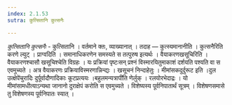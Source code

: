 ```yaml
---
index: 2.1.53
sutra: कुत्सितानि कुत्सनैः

---
```

_कुत्सितानि कुत्सनैः_ - कुत्सितानि । वर्तमाने क्तः, व्याख्यानात् । तदाह — कुत्स्यमानानीति । कुत्सनैरिति करणे ल्युट् । प्राग्वदिति । समानाधिकरणेन समस्यते स तत्पुरुष इत्यर्थः । वैयाकरणखसूचिरिति । वैयाकरणश्चासौ खसूचिश्चेति विग्रहः । यः प्रक्रियां पृष्टःसन् प्रश्नं विस्मारयितुमाकाशं दर्शयति पश्यति वा स एवमुच्यते । अत्र वैयाकरणः प्रक्रियाविस्मरणान्निन्द्यः । खसूचनं निन्दाहेतुः । मीमांसकदुर्दुरूट इति ।दुल उत्क्षेपे॑चुरादिः दुर्पूर्वादौणादिकाः कूटप्रत्ययः ।बहुलमन्यत्रापी॑ति णेर्लुक् । रलयोरभेदाद्रः । यो मीमांसामधीत्याऽन्यथा जानानो दुराक्षेपं करोति स एवमुच्यते । विशेष्यस्य पूर्वनिपातार्थं सूत्रम् । विशेषणसमासे तु विशेषणस्य पूर्वनिपातः स्यात् ।